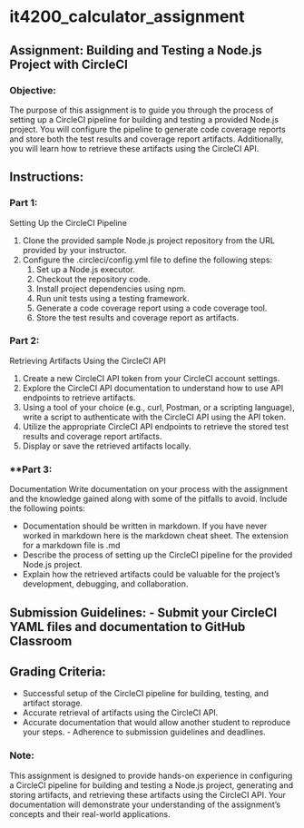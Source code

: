 # it4200_calculator_assignment

## Assignment: Building and Testing a Node.js Project with CircleCI

### Objective: 
The purpose of this assignment is to guide you through the process of setting up a CircleCI pipeline for building and testing a provided Node.js project. You will configure the pipeline to generate code coverage reports and store both the test results and coverage report artifacts. Additionally, you will learn how to retrieve these artifacts using the CircleCI API.

## Instructions:

### Part 1: 
Setting Up the CircleCI Pipeline 
1. Clone the provided sample Node.js project repository from the URL provided by your instructor. 
2. Configure the .circleci/config.yml file to define the following steps: 
    1. Set up a Node.js executor. 
    2. Checkout the repository code. 
    3. Install project dependencies using npm. 
    4. Run unit tests using a testing framework. 
    5. Generate a code coverage report using a code coverage tool. 
    6. Store the test results and coverage report as artifacts.

### Part 2: 
Retrieving Artifacts Using the CircleCI API 
1. Create a new CircleCI API token from your CircleCI account settings. 
2. Explore the CircleCI API documentation to understand how to use API endpoints to retrieve artifacts. 
3. Using a tool of your choice (e.g., curl, Postman, or a scripting language), write a script to authenticate with the CircleCI API using the API token. 
4. Utilize the appropriate CircleCI API endpoints to retrieve the stored test results and coverage report artifacts. 
5. Display or save the retrieved artifacts locally.

### **Part 3: 
Documentation Write documentation on your process with the assignment and the knowledge gained along with some of the pitfalls to avoid. Include the following points: 
* Documentation should be written in markdown. If you have never worked in markdown here is the markdown cheat sheet. The extension for a markdown file is .md 
* Describe the process of setting up the CircleCI pipeline for the provided Node.js project. 
* Explain how the retrieved artifacts could be valuable for the project’s development, debugging, and collaboration.

## Submission Guidelines: - Submit your CircleCI YAML files and documentation to GitHub Classroom

## Grading Criteria: 
* Successful setup of the CircleCI pipeline for building, testing, and artifact storage. 
* Accurate retrieval of artifacts using the CircleCI API. 
* Accurate documentation that would allow another student to reproduce your steps. - Adherence to submission guidelines and deadlines.

### Note: 
This assignment is designed to provide hands-on experience in configuring a CircleCI pipeline for building and testing a Node.js project, generating and storing artifacts, and retrieving these artifacts using the CircleCI API. Your documentation will demonstrate your understanding of the assignment’s concepts and their real-world applications.
